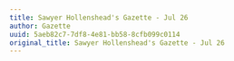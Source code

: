 ```yaml
---
title: Sawyer Hollenshead's Gazette - Jul 26
author: Gazette
uuid: 5aeb82c7-7df8-4e81-bb58-8cfb099c0114
original_title: Sawyer Hollenshead's Gazette - Jul 26
---
```


